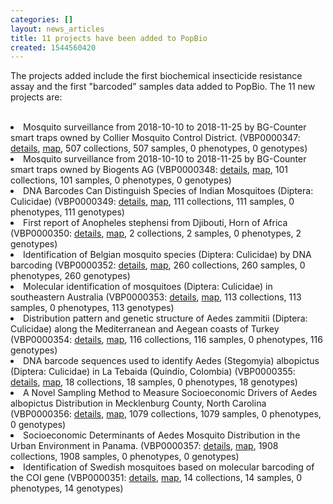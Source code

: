 ```yaml
---
categories: []
layout: news_articles
title: 11 projects have been added to PopBio
created: 1544560420
---
```

The projects added include the first biochemical insecticide resistance assay and the first "barcoded" samples data added to PopBio. The 11 new projects are:

</p>
</br>

<li>Mosquito surveillance from 2018-10-10 to 2018-11-25 by BG-Counter smart traps owned by Collier Mosquito Control District. (VBP0000347: <a href="/popbio/project?id=VBP0000347">details</a>, <a href="/popbio/map/?projectID=VBP0000347">map</a>, 507 collections, 507 samples, 0 phenotypes, 0 genotypes)</li>
<li>Mosquito surveillance from 2018-10-10 to 2018-11-25 by BG-Counter smart traps owned by Biogents AG (VBP0000348: <a href="/popbio/project?id=VBP0000348">details</a>, <a href="/popbio/map/?projectID=VBP0000348">map</a>, 101 collections, 101 samples, 0 phenotypes, 0 genotypes)</li>
<li>DNA Barcodes Can Distinguish Species of Indian Mosquitoes (Diptera: Culicidae) (VBP0000349: <a href="/popbio/project?id=VBP0000349">details</a>, <a href="/popbio/map/?projectID=VBP0000349">map</a>, 111 collections, 111 samples, 0 phenotypes, 111 genotypes)</li>
<li>First report of Anopheles stephensi from Djibouti, Horn of Africa  (VBP0000350: <a href="/popbio/project?id=VBP0000350">details</a>, <a href="/popbio/map/?projectID=VBP0000350">map</a>, 2 collections, 2 samples, 0 phenotypes, 2 genotypes)</li>
<li>Identification of Belgian mosquito species (Diptera: Culicidae) by DNA barcoding (VBP0000352: <a href="/popbio/project?id=VBP0000352">details</a>, <a href="/popbio/map/?projectID=VBP0000352">map</a>, 260 collections, 260 samples, 0 phenotypes, 260 genotypes)</li>
<li>Molecular identification of mosquitoes (Diptera: Culicidae) in southeastern Australia (VBP0000353: <a href="/popbio/project?id=VBP0000353">details</a>, <a href="/popbio/map/?projectID=VBP0000353">map</a>, 113 collections, 113 samples, 0 phenotypes, 113 genotypes)</li>
<li>Distribution pattern and genetic structure of Aedes zammitii (Diptera: Culicidae) along the Mediterranean and Aegean coasts of Turkey (VBP0000354: <a href="/popbio/project?id=VBP0000354">details</a>, <a href="/popbio/map/?projectID=VBP0000354">map</a>, 116 collections, 116 samples, 0 phenotypes, 116 genotypes)</li>
<li>DNA barcode sequences used to identify Aedes (Stegomyia) albopictus (Diptera: Culicidae) in La Tebaida (Quindío, Colombia) (VBP0000355: <a href="/popbio/project?id=VBP0000355">details</a>, <a href="/popbio/map/?projectID=VBP0000355">map</a>, 18 collections, 18 samples, 0 phenotypes, 18 genotypes)</li>
<li>A Novel Sampling Method to Measure Socioeconomic Drivers of Aedes albopictus Distribution in Mecklenburg County, North Carolina (VBP0000356: <a href="/popbio/project?id=VBP0000356">details</a>, <a href="/popbio/map/?projectID=VBP0000356">map</a>, 1079 collections, 1079 samples, 0 phenotypes, 0 genotypes)</li>
<li>Socioeconomic Determinants of Aedes Mosquito Distribution in the Urban Environment in Panama. (VBP0000357: <a href="/popbio/project?id=VBP0000357">details</a>, <a href="/popbio/map/?projectID=VBP0000357">map</a>, 1908 collections, 1908 samples, 0 phenotypes, 0 genotypes)</li>
<li>Identification of Swedish mosquitoes based on molecular barcoding of the COI gene (VBP0000351: <a href="/popbio/project?id=VBP0000351">details</a>, <a href="/popbio/map/?projectID=VBP0000351">map</a>, 14 collections, 14 samples, 0 phenotypes, 14 genotypes)</li>
</ul>
